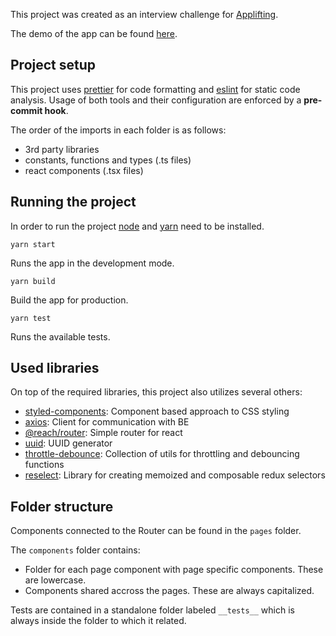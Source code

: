 This project was created as an interview challenge for [Applifting](https://applifting.cz/).

The demo of the app can be found [here](https://applifting-task.now.sh/).

## Project setup

This project uses [prettier](https://prettier.io/) for code formatting and [eslint](https://eslint.org/) for static code analysis. Usage of both tools and their configuration are enforced by a **pre-commit hook**.

The order of the imports in each folder is as follows:

- 3rd party libraries
- constants, functions and types (.ts files)
- react components (.tsx files)

## Running the project

In order to run the project [node](https://nodejs.org/en/) and [yarn](https://classic.yarnpkg.com/en/) need to be installed.

`yarn start`

Runs the app in the development mode.

`yarn build`

Build the app for production.

`yarn test`

Runs the available tests.

## Used libraries

On top of the required libraries, this project also utilizes several others:

- [styled-components](https://styled-components.com/): Component based approach to CSS styling
- [axios](https://github.com/axios/axios): Client for communication with BE
- [@reach/router](https://reach.tech/router): Simple router for react
- [uuid](https://www.npmjs.com/package/uuid): UUID generator
- [throttle-debounce](https://www.npmjs.com/package/throttle-debounce): Collection of utils for throttling and debouncing functions
- [reselect](https://github.com/reduxjs/reselect): Library for creating memoized and composable redux selectors

## Folder structure

Components connected to the Router can be found in the `pages` folder.

The `components` folder contains:

- Folder for each page component with page specific components. These are lowercase.
- Components shared accross the pages. These are always capitalized.

Tests are contained in a standalone folder labeled `__tests__` which is always inside the folder to which it related.
